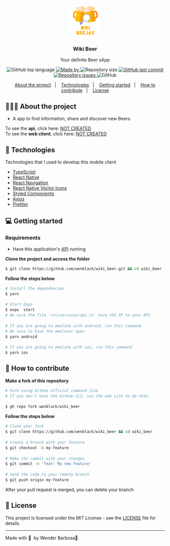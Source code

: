 <h1 align="center">
	<img alt="Logo" src="./assets/logo.png"/> 
  
</h1>

<h3 align="center">
  Wiki Beer
</h3>


<p align="center">Your definite Beer sApp </p>

<p align="center">
  <img alt="GitHub top language" src="https://img.shields.io/github/languages/top/wenblack/wiki_beer">

  <a href="https://www.linkedin.com/in/eliasgcf/">
    <img alt="Made by" src="https://img.shields.io/badge/made%20by-Wender%20Barbosa-gree">
  </a>
  
  <img alt="Repository size" src="https://img.shields.io/github/repo-size/wenblack/wiki_beer">
  
  <a href="https://github.com/wenblack/wiki_beer/commits/master">
    <img alt="GitHub last commit" src="https://img.shields.io/github/last-commit/wenblack/wiki_beer">
  </a>
  
  <a href="https://github.com/wenblack/wiki_beer/issues">
    <img alt="Repository issues" src="https://img.shields.io/github/issues/wenblack/wiki_beer">
  </a>
  
  <img alt="GitHub" src="https://img.shields.io/github/license/wenblack/wiki_beer">
</p>

<p align="center">
  <a href="#-about-the-project">About the project</a>&nbsp;&nbsp;&nbsp;|&nbsp;&nbsp;&nbsp;
  <a href="#-technologies">Technologies</a>&nbsp;&nbsp;&nbsp;|&nbsp;&nbsp;&nbsp;
  <a href="#-getting-started">Getting started</a>&nbsp;&nbsp;&nbsp;|&nbsp;&nbsp;&nbsp;
  <a href="#-how-to-contribute">How to contribute</a>&nbsp;&nbsp;&nbsp;|&nbsp;&nbsp;&nbsp;
  <a href="#-license">License</a>
</p>

## 👨🏻‍💻 About the project

- <p >A app to find information, share and discover new Beers</p>

To see the **api**, click here: [NOT CREATED](https://github/eliasgcf/wenblack/wiki_beer)</br>
To see the **web client**, click here: [NOT CREATED](https://github/eliasgcf/wenblack/wiki_beer)

## 🚀 Technologies

Technologies that I used to develop this mobile client

- [TypeScript](https://www.typescriptlang.org/)
- [React Native](https://reactnative.dev/)
- [React Navigation](https://reactnavigation.org/)
- [React Native Vector Icons](https://github.com/oblador/react-native-vector-icons)
- [Styled Components](https://styled-components.com/)
- [Axios](https://github.com/axios/axios)
- [Prettier](https://prettier.io/)

## 💻 Getting started

### Requirements

- Have this application's [API](https://github/eliasgcf/wenblack/wiki_beer) running

**Clone the project and access the folder**

```bash
$ git clone https://github.com/wenblack/wiki_beer.git && cd wiki_beer
```

**Follow the steps below**

```bash
# Install the dependencies
$ yarn

# Start Expo 
$ expo  start
# Be sure the file 'src/services/api.ts' have the IP to your API

# If you are going to emulate with android, run this command
# Be sure to have the emulator open
$ yarn android

# If you are going to emulate with ios, run this command
$ yarn ios
```

## 🤔 How to contribute

**Make a fork of this repository**

```bash
# Fork using GitHub official command line
# If you don't have the GitHub CLI, use the web site to do that.

$ gh repo fork wenblack/wiki_beer
```

**Follow the steps below**

```bash
# Clone your fork
$ git clone https://github.com/wenblack/wiki_beer && cd wiki_beer

# Create a branch with your feature
$ git checkout -b my-feature

# Make the commit with your changes
$ git commit -m 'feat: My new feature'

# Send the code to your remote branch
$ git push origin my-feature
```

After your pull request is merged, you can delete your branch

## 📝 License

This project is licensed under the MIT License - see the [LICENSE](LICENSE) file for details.

---

Made with 💜 &nbsp;by Wender Barbosa👋